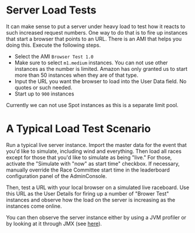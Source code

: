 # Server Load Tests

It can make sense to put a server under heavy load to test how it reacts to such increased request numbers. One way to do that is to fire up instances that start a browser that points to an URL. There is an AMI that helps you doing this. Execute the following steps.

- Select the AMI `Browser Test 1.0`
- Make sure to select `m1.medium` instances. You can not use other instances as the number is limited. Amazon has only granted us to start more than 50 instances when they are of that type.
- Input the URL you want the browser to load into the User Data field. No quotes or such needed.
- Start up to `900` instances

Currently we can not use Spot instances as this is a separate limit pool. 

# A Typical Load Test Scenario

Run a typical live server instance. Import the master data for the event that you'd like to simulate, including wind and everything. Then load all races except for those that you'd like to simulate as being "live." For those, activate the "Simulate with "now" as start time" checkbox. If necessary, manually override the Race Committee start time in the leaderboard configuration panel of the AdminConsole.

Then, test a URL with your local browser on a simulated live raceboard. Use this URL as the User Details for firing up a number of "Brower Test" instances and observe how the load on the server is increasing as the instances come online.

You can then observe the server instance either by using a JVM profiler or by looking at it through JMX (see [here](wiki/jmx)).